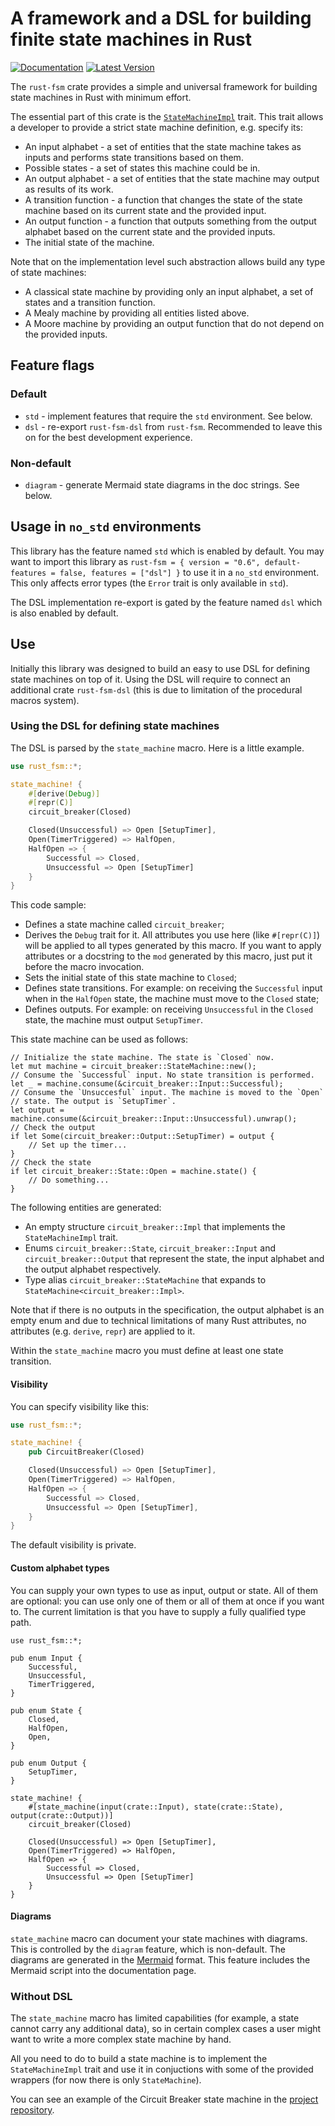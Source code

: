 # A framework and a DSL for building finite state machines in Rust

[![Documentation][docs-badge]][docs-link]
[![Latest Version][crate-badge]][crate-link]

The `rust-fsm` crate provides a simple and universal framework for building
state machines in Rust with minimum effort.

The essential part of this crate is the
[`StateMachineImpl`](trait.StateMachineImpl.html) trait. This trait allows a
developer to provide a strict state machine definition, e.g. specify its:

* An input alphabet - a set of entities that the state machine takes as
  inputs and performs state transitions based on them.
* Possible states - a set of states this machine could be in.
* An output alphabet - a set of entities that the state machine may output
  as results of its work.
* A transition function - a function that changes the state of the state
  machine based on its current state and the provided input.
* An output function - a function that outputs something from the output
  alphabet based on the current state and the provided inputs.
* The initial state of the machine.

Note that on the implementation level such abstraction allows build any type
of state machines:

* A classical state machine by providing only an input alphabet, a set of
  states and a transition function.
* A Mealy machine by providing all entities listed above.
* A Moore machine by providing an output function that do not depend on the
  provided inputs.

## Feature flags

### Default

- `std` - implement features that require the `std` environment. See below.
- `dsl` - re-export `rust-fsm-dsl` from `rust-fsm`. Recommended to leave this on
  for the best development experience.

### Non-default

- `diagram` - generate Mermaid state diagrams in the doc strings. See below.

## Usage in `no_std` environments

This library has the feature named `std` which is enabled by default. You
may want to import this library as
`rust-fsm = { version = "0.6", default-features = false, features = ["dsl"] }`
to use it in a `no_std` environment. This only affects error types (the `Error`
trait is only available in `std`).

The DSL implementation re-export is gated by the feature named `dsl` which is
also enabled by default.

## Use

Initially this library was designed to build an easy to use DSL for defining
state machines on top of it. Using the DSL will require to connect an
additional crate `rust-fsm-dsl` (this is due to limitation of the procedural
macros system).

### Using the DSL for defining state machines

The DSL is parsed by the `state_machine` macro. Here is a little example.

```rust
use rust_fsm::*;

state_machine! {
    #[derive(Debug)]
    #[repr(C)]
    circuit_breaker(Closed)

    Closed(Unsuccessful) => Open [SetupTimer],
    Open(TimerTriggered) => HalfOpen,
    HalfOpen => {
        Successful => Closed,
        Unsuccessful => Open [SetupTimer]
    }
}
```

This code sample:

* Defines a state machine called `circuit_breaker`;
* Derives the `Debug` trait for it. All attributes you use here (like
  `#[repr(C)]`) will be applied to all types generated by this macro. If you
  want to apply attributes or a docstring to the `mod` generated by this macro,
  just put it before the macro invocation.
* Sets the initial state of this state machine to `Closed`;
* Defines state transitions. For example: on receiving the `Successful`
  input when in the `HalfOpen` state, the machine must move to the `Closed`
  state;
* Defines outputs. For example: on receiving `Unsuccessful` in the
  `Closed` state, the machine must output `SetupTimer`.

This state machine can be used as follows:

```rust,ignore
// Initialize the state machine. The state is `Closed` now.
let mut machine = circuit_breaker::StateMachine::new();
// Consume the `Successful` input. No state transition is performed.
let _ = machine.consume(&circuit_breaker::Input::Successful);
// Consume the `Unsuccesful` input. The machine is moved to the `Open`
// state. The output is `SetupTimer`.
let output = machine.consume(&circuit_breaker::Input::Unsuccessful).unwrap();
// Check the output
if let Some(circuit_breaker::Output::SetupTimer) = output {
    // Set up the timer...
}
// Check the state
if let circuit_breaker::State::Open = machine.state() {
    // Do something...
}
```

The following entities are generated:

* An empty structure `circuit_breaker::Impl` that implements the
  `StateMachineImpl` trait.
* Enums `circuit_breaker::State`, `circuit_breaker::Input` and
  `circuit_breaker::Output` that represent the state, the input alphabet and the
  output alphabet respectively.
* Type alias `circuit_breaker::StateMachine` that expands to
`StateMachine<circuit_breaker::Impl>`.

Note that if there is no outputs in the specification, the output alphabet is an
empty enum and due to technical limitations of many Rust attributes, no
attributes (e.g. `derive`, `repr`) are applied to it.

Within the `state_machine` macro you must define at least one state
transition.

#### Visibility

You can specify visibility like this:

```rust
use rust_fsm::*;

state_machine! {
    pub CircuitBreaker(Closed)

    Closed(Unsuccessful) => Open [SetupTimer],
    Open(TimerTriggered) => HalfOpen,
    HalfOpen => {
        Successful => Closed,
        Unsuccessful => Open [SetupTimer],
    }
}
```

The default visibility is private.

#### Custom alphabet types

You can supply your own types to use as input, output or state. All of them are
optional: you can use only one of them or all of them at once if you want to.
The current limitation is that you have to supply a fully qualified type path.

```rust,ignore
use rust_fsm::*;

pub enum Input {
    Successful,
    Unsuccessful,
    TimerTriggered,
}

pub enum State {
    Closed,
    HalfOpen,
    Open,
}

pub enum Output {
    SetupTimer,
}

state_machine! {
    #[state_machine(input(crate::Input), state(crate::State), output(crate::Output))]
    circuit_breaker(Closed)

    Closed(Unsuccessful) => Open [SetupTimer],
    Open(TimerTriggered) => HalfOpen,
    HalfOpen => {
        Successful => Closed,
        Unsuccessful => Open [SetupTimer]
    }
}
```

#### Diagrams

`state_machine` macro can document your state machines with diagrams. This is
controlled by the `diagram` feature, which is non-default. The diagrams are
generated in the [Mermaid][mermaid] format. This feature includes the Mermaid
script into the documentation page.

### Without DSL

The `state_machine` macro has limited capabilities (for example, a state
cannot carry any additional data), so in certain complex cases a user might
want to write a more complex state machine by hand.

All you need to do to build a state machine is to implement the
`StateMachineImpl` trait and use it in conjuctions with some of the provided
wrappers (for now there is only `StateMachine`).

You can see an example of the Circuit Breaker state machine in the
[project repository][repo].

[repo]: https://github.com/eugene-babichenko/rust-fsm/blob/master/tests/circuit_breaker.rs
[docs-badge]: https://docs.rs/rust-fsm/badge.svg
[docs-link]: https://docs.rs/rust-fsm
[crate-badge]: https://img.shields.io/crates/v/rust-fsm.svg
[crate-link]: https://crates.io/crates/rust-fsm
[mermaid]: https://mermaid.js.org/
